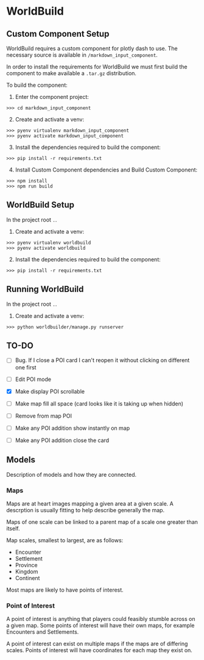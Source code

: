 # WorldBuild

## Custom Component Setup
WorldBuild requires a custom component for plotly dash to use. The necessary source is available in `/markdown_input_component`.

In order to install the requirements for WorldBuild we must first build the component to make available a `.tar.gz` distribution.

To build the component:
1. Enter the component project:
```
>>> cd markdown_input_component
```
2. Create and activate a venv:
```
>>> pyenv virtualenv markdown_input_component
>>> pyenv activate markdown_input_component
```
3. Install the dependencies required to build the component:
```
>>> pip install -r requirements.txt
```
4. Install Custom Component dependencies and Build Custom Component:
```
>>> npm install
>>> npm run build
```

## WorldBuild Setup
In the project root `.`.
1. Create and activate a venv:
```
>>> pyenv virtualenv worldbuild
>>> pyenv activate worldbuild
```
2. Install the dependencies required to build the component:
```
>>> pip install -r requirements.txt
```

## Running WorldBuild
In the project root `.`.
1. Create and activate a venv:
```
>>> python worldbuilder/manage.py runserver
```


## TO-DO

- [ ] Bug. If I close a POI card I can't reopen it without clicking on different one first
- [ ] Edit POI mode
- [x] Make display POI scrollable
- [ ] Make map fill all space (card looks like it is taking up when hidden)
- [ ] Remove from map POI
- [ ] Make any POI addition show instantly on map
- [ ] Make any POI addition close the card


## Models
Description of models and how they are connected.

### Maps
Maps are at heart images mapping a given area at a given scale.
A descrption is usually fitting to help describe generally the map.

Maps of one scale can be linked to a parent map of a scale one greater than itself.

Map scales, smallest to largest, are as follows:
- Encounter
- Settlement
- Province
- Kingdom
- Continent

Most maps are likely to have points of interest.

### Point of Interest
A point of interest is anything that players could feasibly stumble across on a given map.
Some points of interest will have their own maps, for example Encounters and Settlements.

A point of interest can exist on multiple maps if the maps are of differing scales.
Points of interest will have coordinates for each map they exist on.

### 
